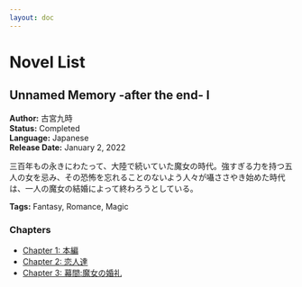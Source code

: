 ```yaml
---
layout: doc
---
```


# Novel List

## Unnamed Memory -after the end- I

**Author:** 古宮九時  
**Status:** Completed  
**Language:** Japanese  
**Release Date:** January 2, 2022

三百年もの永きにわたって、大陸で続いていた魔女の時代。強すぎる力を持つ五人の女を忌み、その恐怖を忘れることのないよう人々が囁ささやき始めた時代は、一人の魔女の結婚によって終わろうとしている。

**Tags:** Fantasy, Romance, Magic

### Chapters

- [Chapter 1: 本編](/novel/unnamed-memory-after-the-end/chapter-001)
- [Chapter 2: 恋人達](/novel/unnamed-memory-after-the-end/chapter-002)
- [Chapter 3: 幕間:魔女の婚礼](/novel/unnamed-memory-after-the-end/chapter-003)

